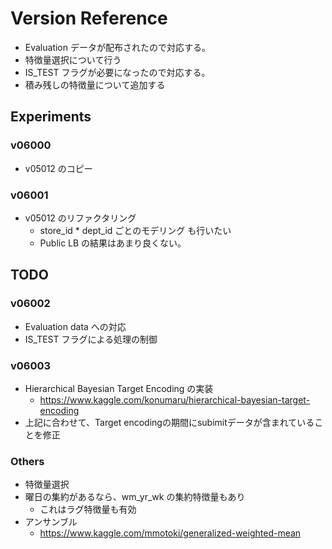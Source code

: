 # Version Reference

- Evaluation データが配布されたので対応する。
- 特徴量選択について行う
- IS_TEST フラグが必要になったので対応する。
- 積み残しの特徴量について追加する

## Experiments
### v06000
- v05012 のコピー


### v06001
- v05012 のリファクタリング
  - store_id * dept_id ごとのモデリング も行いたい
  - Public LB の結果はあまり良くない。


## TODO


### v06002
- Evaluation data への対応
- IS_TEST フラグによる処理の制御


### v06003
- Hierarchical Bayesian Target Encoding の実装
  - https://www.kaggle.com/konumaru/hierarchical-bayesian-target-encoding
- 上記に合わせて、Target encodingの期間にsubimitデータが含まれていることを修正

### Others
- 特徴量選択
- 曜日の集約があるなら、wm_yr_wk の集約特徴量もあり
  - これはラグ特徴量も有効
- アンサンブル
  - https://www.kaggle.com/mmotoki/generalized-weighted-mean
